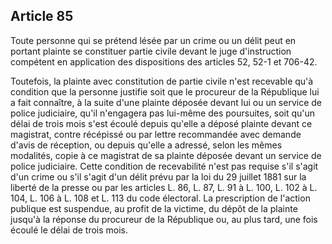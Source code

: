 Article 85
----
Toute personne qui se prétend lésée par un crime ou un délit peut en portant
plainte se constituer partie civile devant le juge d'instruction compétent en
application des dispositions des articles 52, 52-1 et 706-42.

Toutefois, la plainte avec constitution de partie civile n'est recevable qu'à
condition que la personne justifie soit que le procureur de la République lui a
fait connaître, à la suite d'une plainte déposée devant lui ou un service de
police judiciaire, qu'il n'engagera pas lui-même des poursuites, soit qu'un
délai de trois mois s'est écoulé depuis qu'elle a déposé plainte devant ce
magistrat, contre récépissé ou par lettre recommandée avec demande d'avis de
réception, ou depuis qu'elle a adressé, selon les mêmes modalités, copie à ce
magistrat de sa plainte déposée devant un service de police judiciaire. Cette
condition de recevabilité n'est pas requise s'il s'agit d'un crime ou s'il
s'agit d'un délit prévu par la loi du 29 juillet 1881 sur la liberté de la
presse ou par les articles L. 86, L. 87, L. 91 à L. 100, L. 102 à L. 104, L. 106
à L. 108 et L. 113 du code électoral. La prescription de l'action publique est
suspendue, au profit de la victime, du dépôt de la plainte jusqu'à la réponse du
procureur de la République ou, au plus tard, une fois écoulé le délai de trois
mois.
